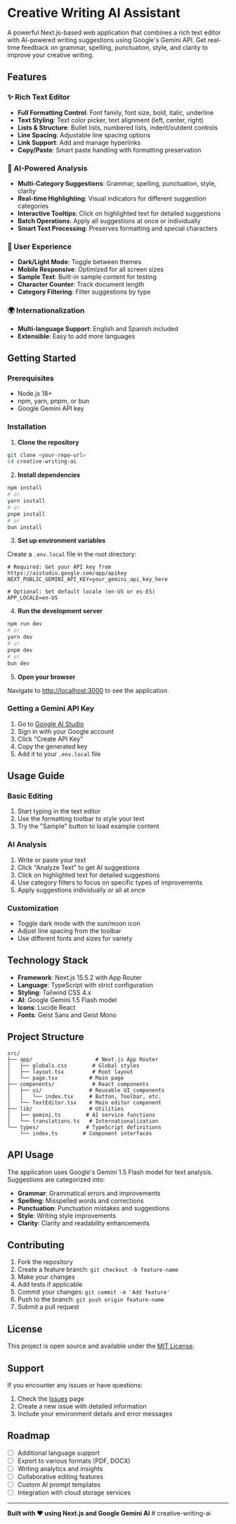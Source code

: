 # Creative Writing AI Assistant

A powerful Next.js-based web application that combines a rich text editor with AI-powered writing suggestions using Google's Gemini API. Get real-time feedback on grammar, spelling, punctuation, style, and clarity to improve your creative writing.

## Features

### ✨ Rich Text Editor
- **Full Formatting Control**: Font family, font size, bold, italic, underline
- **Text Styling**: Text color picker, text alignment (left, center, right)
- **Lists & Structure**: Bullet lists, numbered lists, indent/outdent controls
- **Line Spacing**: Adjustable line spacing options
- **Link Support**: Add and manage hyperlinks
- **Copy/Paste**: Smart paste handling with formatting preservation

### 🤖 AI-Powered Analysis
- **Multi-Category Suggestions**: Grammar, spelling, punctuation, style, clarity
- **Real-time Highlighting**: Visual indicators for different suggestion categories
- **Interactive Tooltips**: Click on highlighted text for detailed suggestions
- **Batch Operations**: Apply all suggestions at once or individually
- **Smart Text Processing**: Preserves formatting and special characters

### 🎨 User Experience
- **Dark/Light Mode**: Toggle between themes
- **Mobile Responsive**: Optimized for all screen sizes
- **Sample Text**: Built-in sample content for testing
- **Character Counter**: Track document length
- **Category Filtering**: Filter suggestions by type

### 🌍 Internationalization
- **Multi-language Support**: English and Spanish included
- **Extensible**: Easy to add more languages

## Getting Started

### Prerequisites

- Node.js 18+ 
- npm, yarn, pnpm, or bun
- Google Gemini API key

### Installation

1. **Clone the repository**
```bash
git clone <your-repo-url>
cd creative-writing-ai
```

2. **Install dependencies**
```bash
npm install
# or
yarn install
# or
pnpm install
# or
bun install
```

3. **Set up environment variables**

Create a `.env.local` file in the root directory:

```env
# Required: Get your API key from https://aistudio.google.com/app/apikey
NEXT_PUBLIC_GEMINI_API_KEY=your_gemini_api_key_here

# Optional: Set default locale (en-US or es-ES)
APP_LOCALE=en-US
```

4. **Run the development server**
```bash
npm run dev
# or
yarn dev
# or
pnpm dev
# or
bun dev
```

5. **Open your browser**

Navigate to [http://localhost:3000](http://localhost:3000) to see the application.

### Getting a Gemini API Key

1. Go to [Google AI Studio](https://aistudio.google.com/app/apikey)
2. Sign in with your Google account
3. Click "Create API Key"
4. Copy the generated key
5. Add it to your `.env.local` file

## Usage Guide

### Basic Editing
1. Start typing in the text editor
2. Use the formatting toolbar to style your text
3. Try the "Sample" button to load example content

### AI Analysis
1. Write or paste your text
2. Click "Analyze Text" to get AI suggestions
3. Click on highlighted text for detailed suggestions
4. Use category filters to focus on specific types of improvements
5. Apply suggestions individually or all at once

### Customization
- Toggle dark mode with the sun/moon icon
- Adjust line spacing from the toolbar
- Use different fonts and sizes for variety

## Technology Stack

- **Framework**: Next.js 15.5.2 with App Router
- **Language**: TypeScript with strict configuration
- **Styling**: Tailwind CSS 4.x
- **AI**: Google Gemini 1.5 Flash model
- **Icons**: Lucide React
- **Fonts**: Geist Sans and Geist Mono

## Project Structure

```
src/
├── app/                    # Next.js App Router
│   ├── globals.css        # Global styles
│   ├── layout.tsx         # Root layout
│   └── page.tsx          # Main page
├── components/            # React components
│   ├── ui/               # Reusable UI components
│   │   └── index.tsx     # Button, Toolbar, etc.
│   └── TextEditor.tsx    # Main editor component
├── lib/                  # Utilities
│   ├── gemini.ts        # AI service functions
│   └── translations.ts   # Internationalization
└── types/               # TypeScript definitions
    └── index.ts        # Component interfaces
```

## API Usage

The application uses Google's Gemini 1.5 Flash model for text analysis. Suggestions are categorized into:

- **Grammar**: Grammatical errors and improvements
- **Spelling**: Misspelled words and corrections
- **Punctuation**: Punctuation mistakes and suggestions
- **Style**: Writing style improvements
- **Clarity**: Clarity and readability enhancements

## Contributing

1. Fork the repository
2. Create a feature branch: `git checkout -b feature-name`
3. Make your changes
4. Add tests if applicable
5. Commit your changes: `git commit -m 'Add feature'`
6. Push to the branch: `git push origin feature-name`
7. Submit a pull request

## License

This project is open source and available under the [MIT License](LICENSE).

## Support

If you encounter any issues or have questions:

1. Check the [Issues](../../issues) page
2. Create a new issue with detailed information
3. Include your environment details and error messages

## Roadmap

- [ ] Additional language support
- [ ] Export to various formats (PDF, DOCX)
- [ ] Writing analytics and insights
- [ ] Collaborative editing features
- [ ] Custom AI prompt templates
- [ ] Integration with cloud storage services

---

**Built with ❤️ using Next.js and Google Gemini AI**
#   c r e a t i v e - w r i t i n g - a i  
 